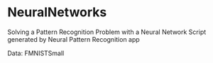 # NeuralNetworks
Solving a Pattern Recognition Problem with a Neural Network Script generated by Neural Pattern Recognition app

Data: FMNISTSmall
